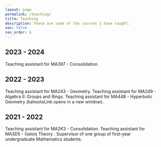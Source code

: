 ```yaml
---
layout: page
permalink: /teaching/
title: Teaching
description: These are some of the courses I have taught.
nav: false
nav_order: 6
---
```


<!--For now, this page is assumed to be a static description of your courses. You can convert it to a collection similar to `_projects/` so that you can have a dedicated page for each course.

Organize your courses by years, topics, or universities, however you like!-->

## 2023 - 2024

Teaching assistant for MA397 - Consolidation.

## 2022 - 2023

Teaching assistant for MA243 - Geometry.
Teaching assistant for MA249 - Algebra II: Groups and Rings.
Teaching assistant for MA448 - Hyperbolic Geometry (kahootsLink opens in a new window).

## 2021 - 2022
Teaching assistant for MA2K3 - Consolidation.
Teaching assistant for MA3D5 - Galois Theory .
Supervisor of one group of first-year undergraduate Mathematics students.

